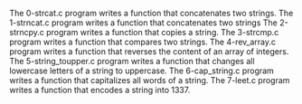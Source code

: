 The 0-strcat.c program writes a function that concatenates two strings.
The 1-strncat.c program writes a function that concatenates two strings 
The 2-strncpy.c program writes a function that copies a string. 
The 3-strcmp.c program writes a function  that compares two strings.
The 4-rev_array.c program writes a function that reverses the content of an array of integers.
The 5-string_toupper.c program writes a function that changes all lowercase letters of a string to uppercase.
The 6-cap_string.c program writes a function that capitalizes all words of a string.
The 7-leet.c program writes  a function that encodes a string into 1337.
